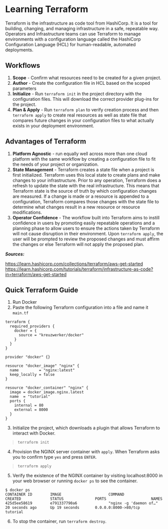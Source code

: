 # Learning Terraform

Terraform is the infrastructure as code tool from HashiCorp. It is a tool for building, changing, and managing infrastructure in a safe, repeatable way. Operators and Infrastructure teams can use Terraform to manage environments with a configuration language called the HashiCorp Configuration Language (HCL) for human-readable, automated deployments.

## Workflows
1. **Scope** - Confirm what resources need to be created for a given project.
2. **Author** - Create the configuration file in HCL based on the scoped parameters
3. **Initialize** - Run ```terraform init``` in the project directory with the configuration files. This will download the correct provider plug-ins for the project.
4. **Plan & Apply** - Run ```terraform plan``` to verify creation process and then ```terraform apply``` to create real resources as well as state file that compares future changes in your configuration files to what actually exists in your deployment environment.

## Advantages of Terraform 
1. **Platform Agnostic** - run equally well across more than one cloud platform with the same workflow by creating a configuration file to fit the needs of your project or organization.
2. **State Management** - Terraform creates a state file when a project is first initialized. Terraform uses this local state to create plans and make changes to your infrastructure. Prior to any operation, Terraform does a refresh to update the state with the real infrastructure. This means that Terraform state is the source of truth by which configuration changes are measured. If a change is made or a resource is appended to a configuration, Terraform compares those changes with the state file to determine what changes result in a new resource or resource modifications.
3. **Operator Confidence** - The workflow built into Terraform aims to instill confidence in users by promoting easily repeatable operations and a planning phase to allow users to ensure the actions taken by Terraform will not cause disruption in their environment. Upon ```terraform apply```, the user will be prompted to review the proposed changes and must affirm the changes or else Terraform will not apply the proposed plan.


***Sources:*** 

https://learn.hashicorp.com/collections/terraform/aws-get-started
https://learn.hashicorp.com/tutorials/terraform/infrastructure-as-code?in=terraform/aws-get-started


## Quick Terraform Guide
1. Run Docker
2. Paste the following Terraform configuration into a file and name it ```main.tf```
```hcl    
terraform {
  required_providers {
    docker = {
      source = "kreuzwerker/docker"
    }
  }
}

provider "docker" {}

resource "docker_image" "nginx" {
  name         = "nginx:latest"
  keep_locally = false
}

resource "docker_container" "nginx" {
  image = docker_image.nginx.latest
  name  = "tutorial"
  ports {
    internal = 80
    external = 8000
  }
}
```
3. Initialize the project, which downloads a plugin that allows Terraform to interact with Docker.
> ```terraform init```
4. Provision the NGINX server container with ```apply```. When Terraform asks you to confirm type ```yes``` and press ```ENTER```.
> ```terraform apply```
5. Verify the existence of the NGINX container by visiting localhost:8000 in your web browser or running ```docker ps``` to see the container.
```
$ docker ps
CONTAINER ID        IMAGE                     COMMAND                  CREATED             STATUS              PORTS                    NAMES
425d5ee58619        e791337790a6              "nginx -g 'daemon of…"   20 seconds ago      Up 19 seconds       0.0.0.0:8000->80/tcp     tutorial
```
6. To stop the container, run ```terraform destroy```.
